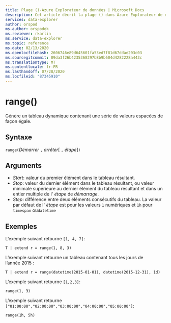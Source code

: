 ```yaml
---
title: Plage ()-Azure Explorateur de données | Microsoft Docs
description: Cet article décrit la plage () dans Azure Explorateur de données.
services: data-explorer
author: orspod
ms.author: orspodek
ms.reviewer: rkarlin
ms.service: data-explorer
ms.topic: reference
ms.date: 02/13/2020
ms.openlocfilehash: 2606746e89d645601fa53ed7f81d67ddae203c03
ms.sourcegitcommit: 09da3f26b4235368297b8b9b604d4282228a443c
ms.translationtype: MT
ms.contentlocale: fr-FR
ms.lasthandoff: 07/28/2020
ms.locfileid: "87345910"
---
```

# <a name="range"></a>range()

Génère un tableau dynamique contenant une série de valeurs espacées de façon égale.

## <a name="syntax"></a>Syntaxe

`range(`*Démarrer* `,` *arrêter*[ `,` *étape*]`)` 

## <a name="arguments"></a>Arguments

* *Start*: valeur du premier élément dans le tableau résultant. 
* *Stop*: valeur du dernier élément dans le tableau résultant, ou valeur minimale supérieure au dernier élément du tableau résultant et dans un entier multiple de l' *étape* de *démarrage*.
* *Step*: différence entre deux éléments consécutifs du tableau. La valeur par défaut de l' *étape* est pour les valeurs `1` numériques et `1h` pour `timespan` ou`datetime`

## <a name="examples"></a>Exemples

L’exemple suivant retourne `[1, 4, 7]`:

```kusto
T | extend r = range(1, 8, 3)
```

L’exemple suivant retourne un tableau contenant tous les jours de l’année 2015 :

```kusto
T | extend r = range(datetime(2015-01-01), datetime(2015-12-31), 1d)
```

L’exemple suivant retourne `[1,2,3]`:

```kusto
range(1, 3)
```

L’exemple suivant retourne `["01:00:00","02:00:00","03:00:00","04:00:00","05:00:00"]`:

```kusto
range(1h, 5h)
```
